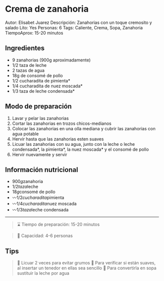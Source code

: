# Crema de zanahoria

Autor: Elisabet Juarez
Descripción: Zanahorias con un toque cremosito y salado
Lito: Yes
Personas: 6
Tags: Caliente, Crema, Sopa, Zanahoria
TiempoAprox: 15-20 minutos

## Ingredientes

- 9 zanahorias (900g aproximadamente)
- 1/2 taza de leche
- 2 tazas de agua
- 18g de consomé de pollo
- 1/2 cucharadita de pimienta*
- 1/4 cucharadita de nuez moscada*
- 1/3 taza de leche condensada*

## Modo de preparación

1. Lavar y pelar las zanahorias
2. Cortar las zanahorias en trozos chicos-medianos
3. Colocar las zanahorias en una olla mediana y cubrir las zanahorias con agua potable
4. Hervir hasta que las zanahorias esten suaves
5. Licuar las zanahorias con su agua, junto con la leche o leche condensada*, la pimienta*, la nuez moscada* y el consomé de pollo
6. Hervir nuevamente y servir

## Información nutricional

- 900*g*zanahoria
- 1/2*taza*leche
- 18*g*consomé de pollo
- 〰1/2*cucharadita*pimienta
- 〰1/4*cucharadita*nuez moscada
- 〰1/3*taza*leche condensada

---

> ⌛  Tiempo de preparación: 15-20 minutos

> **🥞**  Capacidad: 4-6 personas

## Tips

> 🔆 Licuar 2 veces para evitar grumos
🔆 Para verificar si están suaves, al insertar un tenedor en ellas sea sencillo
🔆 Para convertirla en sopa sustituir la leche por agua
